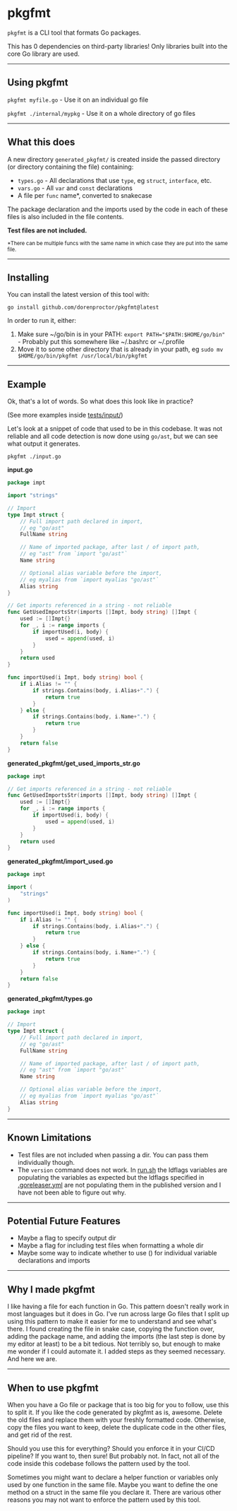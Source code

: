# pkgfmt

`pkgfmt` is a CLI tool that formats Go packages.

This has 0 dependencies on third-party libraries! Only libraries built into the core Go library are used.

---

## Using pkgfmt

`pkgfmt myfile.go` - Use it on an individual go file

`pkgfmt ./internal/mypkg` - Use it on a whole directory of go files

---

## What this does

A new directory `generated_pkgfmt/` is created inside the passed directory (or directory containing the file) containing:

- `types.go` - All declarations that use `type`, eg `struct`, `interface`, etc.
- `vars.go` - All `var` and `const` declarations
- A file per `func` name\*, converted to snakecase

The package declaration and the imports used by the code in each of these files is also included in the file contents.

**Test files are not included.**

<sub>\*There can be multiple funcs with the same name in which case they are put into the same file.</sub>

---

## Installing

You can install the latest version of this tool with:

`go install github.com/dorenproctor/pkgfmt@latest`

In order to run it, either:

1. Make sure ~/go/bin is in your PATH: `export PATH="$PATH:$HOME/go/bin"` - Probably put this somewhere like ~/.bashrc or ~/.profile
2. Move it to some other directory that is already in your path, eg `sudo mv $HOME/go/bin/pkgfmt /usr/local/bin/pkgfmt`

---

## Example

Ok, that's a lot of words. So what does this look like in practice?

(See more examples inside [tests/input/](./tests/input/))

Let's look at a snippet of code that used to be in this codebase. It was not reliable and all code detection is now done using `go/ast`, but we can see what output it generates.

`pkgfmt ./input.go`

**input.go**

```go
package impt

import "strings"

// Import
type Impt struct {
	// Full import path declared in import,
	// eg "go/ast"
	FullName string

	// Name of imported package, after last / of import path,
	// eg "ast" from `import "go/ast"`
	Name string

	// Optional alias variable before the import,
	// eg myalias from `import myalias "go/ast"`
	Alias string
}

// Get imports referenced in a string - not reliable
func GetUsedImportsStr(imports []Impt, body string) []Impt {
	used := []Impt{}
	for _, i := range imports {
		if importUsed(i, body) {
			used = append(used, i)
		}
	}
	return used
}

func importUsed(i Impt, body string) bool {
	if i.Alias != "" {
		if strings.Contains(body, i.Alias+".") {
			return true
		}
	} else {
		if strings.Contains(body, i.Name+".") {
			return true
		}
	}
	return false
}
```

**generated_pkgfmt/get_used_imports_str.go**

```go
package impt

// Get imports referenced in a string - not reliable
func GetUsedImportsStr(imports []Impt, body string) []Impt {
	used := []Impt{}
	for _, i := range imports {
		if importUsed(i, body) {
			used = append(used, i)
		}
	}
	return used
}
```

**generated_pkgfmt/import_used.go**

```go
package impt

import (
	"strings"
)

func importUsed(i Impt, body string) bool {
	if i.Alias != "" {
		if strings.Contains(body, i.Alias+".") {
			return true
		}
	} else {
		if strings.Contains(body, i.Name+".") {
			return true
		}
	}
	return false
}
```

**generated_pkgfmt/types.go**

```go
package impt

// Import
type Impt struct {
	// Full import path declared in import,
	// eg "go/ast"
	FullName string

	// Name of imported package, after last / of import path,
	// eg "ast" from `import "go/ast"`
	Name string

	// Optional alias variable before the import,
	// eg myalias from `import myalias "go/ast"`
	Alias string
}

```

---

## Known Limitations

- Test files are not included when passing a dir. You can pass them individually though.
- The `version` command does not work. In [run.sh](./scripts/run.sh) the ldflags variables are populating the variables as expected but the ldflags specified in [.goreleaser.yml](.goreleaser.yml) are not populating them in the published version and I have not been able to figure out why.

---

## Potential Future Features

- Maybe a flag to specify output dir
- Maybe a flag for including test files when formatting a whole dir
- Maybe some way to indicate whether to use () for individual variable declarations and imports

---

## Why I made pkgfmt

I like having a file for each function in Go. This pattern doesn't really work in most languages but it does in Go. I've run across large Go files that I split up using this pattern to make it easier for me to understand and see what's there. I found creating the file in snake case, copying the function over, adding the package name, and adding the imports (the last step is done by my editor at least) to be a bit tedious. Not terribly so, but enough to make me wonder if I could automate it. I added steps as they seemed necessary. And here we are.

---

## When to use pkgfmt

When you have a Go file or package that is too big for you to follow, use this to split it. If you like the code generated by pkgfmt as is, awesome. Delete the old files and replace them with your freshly formatted code. Otherwise, copy the files you want to keep, delete the duplicate code in the other files, and get rid of the rest.

Should you use this for everything? Should you enforce it in your CI/CD pipeline? If you want to, then sure! But probably not. In fact, not all of the code inside this codebase follows the pattern used by the tool.

Sometimes you might want to declare a helper function or variables only used by one function in the same file. Maybe you want to define the one method on a struct in the same file you declare it. There are various other reasons you may not want to enforce the pattern used by this tool.
